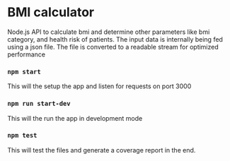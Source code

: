 # BMI calculator

Node.js API to calculate bmi and determine other parameters like bmi category, and health risk of patients.
The input data is internally being fed using a json file. The file is converted to a readable stream for optimized performance

### `npm start`

This will the setup the app and listen for requests on port 3000

### `npm run start-dev`

This will the run the app in development mode

### `npm test`

This will test the files and generate a coverage report in the end.
